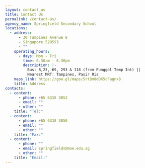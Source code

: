 ```yaml
---
layout: contact_us
title: Contact Us
permalink: /contact-us/
agency_name: Springfield Secondary School
locations:
  - address:
      - 30 Tampines Avenue 8
      - Singapore 529593
      - ""
    operating_hours:
      - days: Mon - Fri
        time: 6.30am - 6.30pm
        description: |-
          Bus: 8,23, 69, 293 & 118 (from Punggol Temp Int) ||
          Nearest MRT: Tampines, Pasir Ris 
    maps_link: https://goo.gl/maps/SrtBm8dDX5cFagnx8
    title: Address
contacts:
  - content:
      - phone: +65 6318 3053
      - email: ""
      - other: ""
    title: "Tel:"
  - content:
      - phone: +65 6318 3050
      - email: ""
      - other: ""
    title: "Fax:"
  - content:
      - phone: ""
      - email: springfields@moe.edu.sg
      - other: ""
    title: "Email:"
---
```

